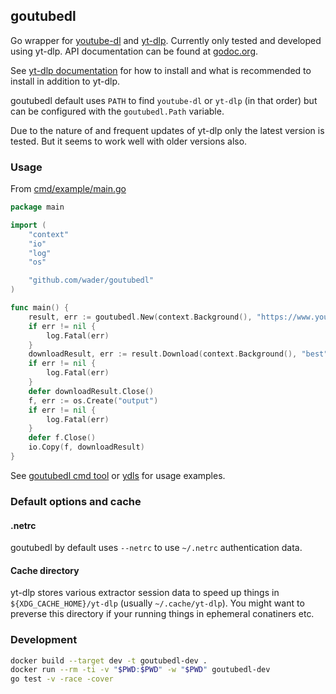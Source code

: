 ## goutubedl

Go wrapper for
[youtube-dl](https://github.com/ytdl-org/youtube-dl) and
[yt-dlp](https://github.com/yt-dlp/yt-dlp).
Currently only tested and developed using yt-dlp.
API documentation can be found at [godoc.org](https://pkg.go.dev/github.com/wader/goutubedl?tab=doc).

See [yt-dlp documentation](https://github.com/yt-dlp/yt-dlp) for how to
install and what is recommended to install in addition to yt-dlp.

goutubedl default uses `PATH` to find `youtube-dl` or `yt-dlp` (in that order) but can be configured with the
`goutubedl.Path` variable.

Due to the nature of and frequent updates of yt-dlp only the latest version is tested.
But it seems to work well with older versions also.

### Usage

From [cmd/example/main.go](cmd/example/main.go)
```go
package main

import (
	"context"
	"io"
	"log"
	"os"

	"github.com/wader/goutubedl"
)

func main() {
	result, err := goutubedl.New(context.Background(), "https://www.youtube.com/watch?v=jgVhBThJdXc", goutubedl.Options{})
	if err != nil {
		log.Fatal(err)
	}
	downloadResult, err := result.Download(context.Background(), "best")
	if err != nil {
		log.Fatal(err)
	}
	defer downloadResult.Close()
	f, err := os.Create("output")
	if err != nil {
		log.Fatal(err)
	}
	defer f.Close()
	io.Copy(f, downloadResult)
}

```

See [goutubedl cmd tool](cmd/goutubedl/main.go) or [ydls](https://github.com/wader/ydls)
for usage examples.

### Default options and cache

#### .netrc

goutubedl by default uses `--netrc` to use `~/.netrc` authentication data.

#### Cache directory

yt-dlp stores various extractor session data to speed up things in `${XDG_CACHE_HOME}/yt-dlp` (usually `~/.cache/yt-dlp`). You might want to preverse this directory if your running things in ephemeral conatiners etc.

### Development

```sh
docker build --target dev -t goutubedl-dev .
docker run --rm -ti -v "$PWD:$PWD" -w "$PWD" goutubedl-dev
go test -v -race -cover
```
